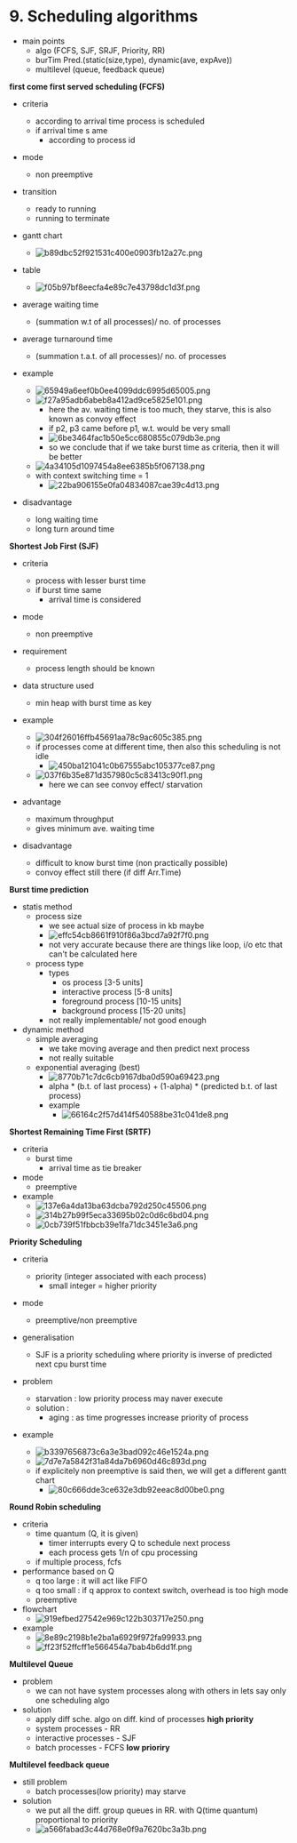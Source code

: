 # 9. Scheduling algorithms

- main points
	- algo (FCFS, SJF, SRJF, Priority, RR)
	- burTim Pred.(static(size,type), dynamic(ave, expAve))
	- multilevel (queue, feedback queue)


**first come first served scheduling (FCFS)**

- criteria
	- according to arrival time process is scheduled
	- if arrival time s	ame
		- according to process id
- mode
	- non preemptive
- transition
	- ready to running
	- running to terminate
- gantt chart
	- ![b89dbc52f921531c400e0903fb12a27c.png](../_resources/e8700ead041b40d5bc91b3075ee6ad5d.png)
- table
	- ![f05b97bf8eecfa4e89c7e43798dc1d3f.png](../_resources/ce8d6a8248be41cfb011df9428a2b56f.png)
- average waiting time
	- (summation w.t of all processes)/ no. of processes
- average turnaround time
	- (summation t.a.t. of all processes)/ no. of processes


- example
	- ![65949a6eef0b0ee4099ddc6995d65005.png](../_resources/32c90691a996471aa1c6417ff024c955.png)
	- ![f27a95adb6abeb8a412ad9ce5825e101.png](../_resources/f6bb8fdd1c5149e2a75405990a470e43.png)
		- here the av. waiting time is too much, they starve, this is also known as convoy effect
		- if p2, p3 came before p1, w.t. would be very small
		- ![6be3464fac1b50e5cc680855c079db3e.png](../_resources/2cbb98df62db4634a699c83084a2c0b3.png)
		- so we conclude that if we take burst time as criteria, then it will be better
	- ![4a34105d1097454a8ee6385b5f067138.png](../_resources/94c3262d6fc14ba2b13adac3781c3a8e.png)
	- with context switching time = 1
		- ![22ba906155e0fa04834087cae39c4d13.png](../_resources/f65a30202aac4eb0b56c3e74966db48b.png)
- disadvantage
	- long waiting time 
	- long turn around time



**Shortest Job First (SJF)**

- criteria
	- process with lesser burst time
	- if burst time same
		- arrival time is considered
- mode
	- non preemptive
- requirement
	- process length should be known
- data structure used
	- min heap with burst time as key

- example
	- ![304f26016ffb45691aa78c9ac605c385.png](../_resources/93c07094280e49ada3324327fd363ed5.png)
	- if processes come at different time, then also this scheduling is not idle
		- ![450ba121041c0b67555abc105377ce87.png](../_resources/bb3eade233d84509b1a25b477175c19d.png)
	- ![037f6b35e871d357980c5c83413c90f1.png](../_resources/7c3500a1b9e04321b923cba088c84660.png)
		- here we can see convoy effect/ starvation

- advantage
	- maximum throughput
	- gives minimum ave. waiting time

- disadvantage
	- difficult to know burst time (non practically possible)
	- convoy effect still there (if diff Arr.Time)

**Burst time prediction**
- statis method
	- process size
		- we see actual size of process in kb maybe
		- ![effc54cb8661f910f86a3bcd7a92f7f0.png](../_resources/a866dc6a842d443dbf4f1f70460bc298.png)
		- not very accurate because there are things like loop, i/o etc that can't be calculated here
	- process type
		- types
			- os process [3-5 units]
			- interactive process [5-8 units]
			- foreground process [10-15 units]
			- background process [15-20 units]
		- not really implementable/ not good enough
- dynamic method
	- simple averaging
		- we take moving average and then predict next process
		- not really suitable
	- exponential averaging (best)
		- ![8770b71c7dc6cb9167dba0d590a69423.png](../_resources/04b6785190a34cb6a10065a62c84c7d0.png)
		- alpha * (b.t. of last process) + (1-alpha) * (predicted b.t. of last process)
		- example
			- ![66164c2f57d414f540588be31c041de8.png](../_resources/61aa229ea6ca41099a0245f3be5ae8ab.png)




**Shortest Remaining Time First (SRTF)**
- criteria
	- burst time
		- arrival time as tie breaker
- mode
	- preemptive
- example
	- ![137e6a4da13ba63dcba792d250c45506.png](../_resources/1e6eb6b187894546bd846aadf00a271c.png)
	- ![314b27b99f5eca33695b02c0d6c6bd04.png](../_resources/aaf501a0e4684a75be518b47018827eb.png)
	- ![0cb739f51fbbcb39e1fa71dc3451e3a6.png](../_resources/27f37654bfec47d3b5de856438ca9957.png)


**Priority Scheduling**

- criteria
	- priority (integer associated with each process)
		- small integer	= higher priority
- mode
	- preemptive/non preemptive
- generalisation
	- SJF is a priority scheduling where priority is inverse of predicted next cpu burst time
- problem
	- starvation : low priority process may naver execute
	- solution : 
		- aging : as time progresses increase priority of process


- example
	- ![b3397656873c6a3e3bad092c46e1524a.png](../_resources/e249c2099c1f45b88267aa4d92b76bff.png)
	- ![7d7e7a5842f31a84da7b6960d46c893d.png](../_resources/f3d85d11eaa9439ab0f9921338cbc8a2.png)
	- if explicitely non preemptive is said then, we will get a different gantt chart
		- ![80c666dde3ce632e3db92eeac8d00be0.png](../_resources/048a006a96664d9a95148f5983678249.png)






**Round Robin scheduling**

- criteria
	- time quantum (Q, it is given)
		- timer interrupts every Q to schedule next process
		- each process gets 1/n of cpu processing
	- if multiple process, fcfs
- performance based on Q
	- q too large : it will act like FIFO
	- q too small : if q approx to context switch, overhead is too high
mode
	- preemptive
- flowchart
	- ![919efbed27542e969c122b303717e250.png](../_resources/733822617c624e1cbf97ddc055eba815.png)
- example
	- ![8e89c2198b1e2ba1a6929f972fa99933.png](../_resources/e34b97280dd34b97aae3448c956cc817.png)
	- ![ff23f52ffcff1e566454a7bab4b6dd1f.png](../_resources/b9adac0862a94690b63c28a8cd904e27.png)




**Multilevel Queue**
- problem
	- we can not have system processes along with others in lets say only one scheduling algo
- solution
	- apply diff sche. algo on diff. kind of processes
	**high priority**
	- system processes - RR
	- interactive processes - SJF
	- batch processes - FCFS
	**low prioriry**
	
	
**Multilevel feedback queue**
- still problem
	- batch processes(low priority) may starve
- solution
	- we put all the diff. group queues in RR. with Q(time quantum) proportional to priority
	- ![a566fabad3c44d768e0f9a7620bc3a3b.png](../_resources/77124b31295e45b6a7047121addd3619.png)
